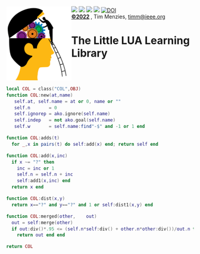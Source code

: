 <a name=top>&nbsp;<br>
<img align=left width=175 src="/docs/head.png"> <img 
src="https://img.shields.io/badge/purpose-se,ai-informational?style=flat&logo=hyper&logoColor=white&color=red"> <img 
src="https://img.shields.io/badge/language-lua-informational?style=flat&logo=lua&logoColor=white&color=yellow"> <img 
src="https://img.shields.io/badge/platform-osx,linux-informational?style=flat&logo=linux&logoColor=white&color=orange"> <a
href="https://github.com/timm/l5/actions/workflows/tests.yml"><img src="https://github.com/timm/l5/actions/workflows/tests.yml/badge.svg"></a> <a 
href="https://zenodo.org/badge/latestdoi/206205826"> <img src="https://zenodo.org/badge/206205826.svg" alt="DOI"></a><br>
<b> <a href="https://github.com/timm/l5/blob/master/LICENSE.md">&copy;2022</a> </b>, Tim Menzies, <timm@ieee.org>
<h1>The Little LUA Learning Library</h1><br clear=all>



```lua
local COL = class("COL",OBJ)
function COL:new(at,name)
   self.at, self.name = at or 0, name or ""
   self.n       = 0
   self.ignorep = ako.ignore(self.name)
   self.indep   = not ako.goal(self.name)
   self.w       = self.name:find"-$" and -1 or 1 end
```



```lua
function COL:adds(t) 
  for _,x in pairs(t) do self:add(x) end; return self end
```



```lua
function COL:add(x,inc)
  if x ~= "?" then
    inc = inc or 1
    self.n = self.n + inc
    self:add1(x,inc) end
  return x end
```



```lua
function COL:dist(x,y)
  return x=="?" and y=="?" and 1 or self:dist1(x,y) end 
```



```lua
function COL:merged(other,    out)
  out = self:merge(other)
  if out:div()*.95 <= (self.n*self:div() + other.n*other:div())/out.n then
    return out end end
```



```lua
return COL
